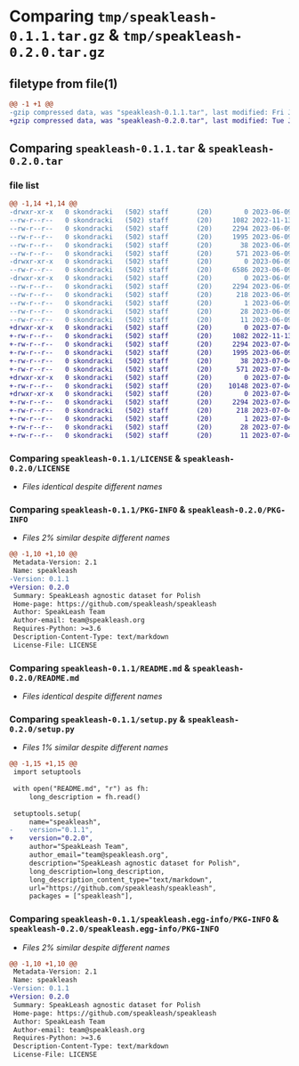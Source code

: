 # Comparing `tmp/speakleash-0.1.1.tar.gz` & `tmp/speakleash-0.2.0.tar.gz`

## filetype from file(1)

```diff
@@ -1 +1 @@
-gzip compressed data, was "speakleash-0.1.1.tar", last modified: Fri Jun  9 19:59:57 2023, max compression
+gzip compressed data, was "speakleash-0.2.0.tar", last modified: Tue Jul  4 18:34:08 2023, max compression
```

## Comparing `speakleash-0.1.1.tar` & `speakleash-0.2.0.tar`

### file list

```diff
@@ -1,14 +1,14 @@
-drwxr-xr-x   0 skondracki   (502) staff       (20)        0 2023-06-09 19:59:57.196217 speakleash-0.1.1/
--rw-r--r--   0 skondracki   (502) staff       (20)     1082 2022-11-13 16:50:03.000000 speakleash-0.1.1/LICENSE
--rw-r--r--   0 skondracki   (502) staff       (20)     2294 2023-06-09 19:59:57.195922 speakleash-0.1.1/PKG-INFO
--rw-r--r--   0 skondracki   (502) staff       (20)     1995 2023-06-09 19:57:52.000000 speakleash-0.1.1/README.md
--rw-r--r--   0 skondracki   (502) staff       (20)       38 2023-06-09 19:59:57.196313 speakleash-0.1.1/setup.cfg
--rw-r--r--   0 skondracki   (502) staff       (20)      571 2023-06-09 19:59:30.000000 speakleash-0.1.1/setup.py
-drwxr-xr-x   0 skondracki   (502) staff       (20)        0 2023-06-09 19:59:57.193348 speakleash-0.1.1/speakleash/
--rw-r--r--   0 skondracki   (502) staff       (20)     6586 2023-06-09 19:27:17.000000 speakleash-0.1.1/speakleash/__init__.py
-drwxr-xr-x   0 skondracki   (502) staff       (20)        0 2023-06-09 19:59:57.195537 speakleash-0.1.1/speakleash.egg-info/
--rw-r--r--   0 skondracki   (502) staff       (20)     2294 2023-06-09 19:59:57.000000 speakleash-0.1.1/speakleash.egg-info/PKG-INFO
--rw-r--r--   0 skondracki   (502) staff       (20)      218 2023-06-09 19:59:57.000000 speakleash-0.1.1/speakleash.egg-info/SOURCES.txt
--rw-r--r--   0 skondracki   (502) staff       (20)        1 2023-06-09 19:59:57.000000 speakleash-0.1.1/speakleash.egg-info/dependency_links.txt
--rw-r--r--   0 skondracki   (502) staff       (20)       28 2023-06-09 19:59:57.000000 speakleash-0.1.1/speakleash.egg-info/requires.txt
--rw-r--r--   0 skondracki   (502) staff       (20)       11 2023-06-09 19:59:57.000000 speakleash-0.1.1/speakleash.egg-info/top_level.txt
+drwxr-xr-x   0 skondracki   (502) staff       (20)        0 2023-07-04 18:34:08.592823 speakleash-0.2.0/
+-rw-r--r--   0 skondracki   (502) staff       (20)     1082 2022-11-13 16:50:03.000000 speakleash-0.2.0/LICENSE
+-rw-r--r--   0 skondracki   (502) staff       (20)     2294 2023-07-04 18:34:08.592534 speakleash-0.2.0/PKG-INFO
+-rw-r--r--   0 skondracki   (502) staff       (20)     1995 2023-06-09 19:57:52.000000 speakleash-0.2.0/README.md
+-rw-r--r--   0 skondracki   (502) staff       (20)       38 2023-07-04 18:34:08.592919 speakleash-0.2.0/setup.cfg
+-rw-r--r--   0 skondracki   (502) staff       (20)      571 2023-07-04 18:33:01.000000 speakleash-0.2.0/setup.py
+drwxr-xr-x   0 skondracki   (502) staff       (20)        0 2023-07-04 18:34:08.590305 speakleash-0.2.0/speakleash/
+-rw-r--r--   0 skondracki   (502) staff       (20)    10148 2023-07-04 18:22:29.000000 speakleash-0.2.0/speakleash/__init__.py
+drwxr-xr-x   0 skondracki   (502) staff       (20)        0 2023-07-04 18:34:08.592143 speakleash-0.2.0/speakleash.egg-info/
+-rw-r--r--   0 skondracki   (502) staff       (20)     2294 2023-07-04 18:34:08.000000 speakleash-0.2.0/speakleash.egg-info/PKG-INFO
+-rw-r--r--   0 skondracki   (502) staff       (20)      218 2023-07-04 18:34:08.000000 speakleash-0.2.0/speakleash.egg-info/SOURCES.txt
+-rw-r--r--   0 skondracki   (502) staff       (20)        1 2023-07-04 18:34:08.000000 speakleash-0.2.0/speakleash.egg-info/dependency_links.txt
+-rw-r--r--   0 skondracki   (502) staff       (20)       28 2023-07-04 18:34:08.000000 speakleash-0.2.0/speakleash.egg-info/requires.txt
+-rw-r--r--   0 skondracki   (502) staff       (20)       11 2023-07-04 18:34:08.000000 speakleash-0.2.0/speakleash.egg-info/top_level.txt
```

### Comparing `speakleash-0.1.1/LICENSE` & `speakleash-0.2.0/LICENSE`

 * *Files identical despite different names*

### Comparing `speakleash-0.1.1/PKG-INFO` & `speakleash-0.2.0/PKG-INFO`

 * *Files 2% similar despite different names*

```diff
@@ -1,10 +1,10 @@
 Metadata-Version: 2.1
 Name: speakleash
-Version: 0.1.1
+Version: 0.2.0
 Summary: SpeakLeash agnostic dataset for Polish
 Home-page: https://github.com/speakleash/speakleash
 Author: SpeakLeash Team
 Author-email: team@speakleash.org
 Requires-Python: >=3.6
 Description-Content-Type: text/markdown
 License-File: LICENSE
```

### Comparing `speakleash-0.1.1/README.md` & `speakleash-0.2.0/README.md`

 * *Files identical despite different names*

### Comparing `speakleash-0.1.1/setup.py` & `speakleash-0.2.0/setup.py`

 * *Files 1% similar despite different names*

```diff
@@ -1,15 +1,15 @@
 import setuptools
 
 with open("README.md", "r") as fh:
     long_description = fh.read()
 
 setuptools.setup(
     name="speakleash",
-    version="0.1.1",
+    version="0.2.0",
     author="SpeakLeash Team",
     author_email="team@speakleash.org",
     description="SpeakLeash agnostic dataset for Polish",
     long_description=long_description,
     long_description_content_type="text/markdown",
     url="https://github.com/speakleash/speakleash",
     packages = ["speakleash"],
```

### Comparing `speakleash-0.1.1/speakleash.egg-info/PKG-INFO` & `speakleash-0.2.0/speakleash.egg-info/PKG-INFO`

 * *Files 2% similar despite different names*

```diff
@@ -1,10 +1,10 @@
 Metadata-Version: 2.1
 Name: speakleash
-Version: 0.1.1
+Version: 0.2.0
 Summary: SpeakLeash agnostic dataset for Polish
 Home-page: https://github.com/speakleash/speakleash
 Author: SpeakLeash Team
 Author-email: team@speakleash.org
 Requires-Python: >=3.6
 Description-Content-Type: text/markdown
 License-File: LICENSE
```

